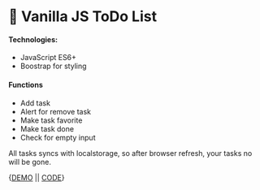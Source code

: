 :scroll: Vanilla JS ToDo List
===============

#### Technologies:
- JavaScript ES6+
- Boostrap for styling

#### Functions
- Add task
- Alert for remove task
- Make task favorite
- Make task done
- Check for empty input

All tasks syncs with localstorage, so after browser refresh, your tasks no will be gone.

{[DEMO](https://master-bogdan.github.io/js-todo-list/) || [CODE](https://github.com/master-bogdan/js-todo-list)}
